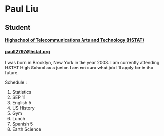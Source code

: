 # **Paul Liu** #

## Student

#### **[Highschool of Telecommunications Arts and Technology (HSTAT)](http://www.hstat.org)**

#### **paull2797@hstat.org**

I was born in Brooklyn, New York in the year 2003. I am currently attending HSTAT High School as a junior. I am not sure what job I'll apply for in the future.

Schedule :

1. Statistics 
2. SEP 11 
3. English 5 
4. US History 
5. Gym 
6. Lunch 
7. Spanish 5 
8. Earth Science 